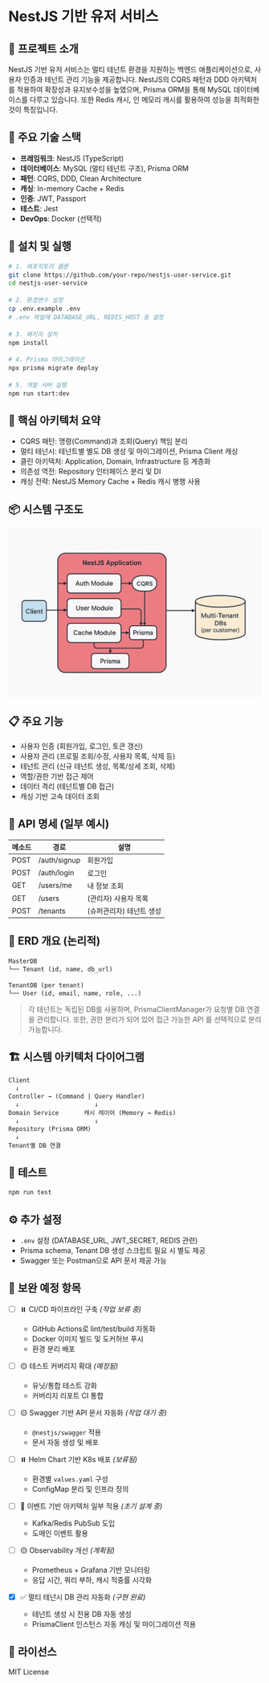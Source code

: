 # NestJS 기반 유저 서비스

## 🧩 프로젝트 소개
NestJS 기반 유저 서비스는 멀티 테넌트 환경을 지원하는 백엔드 애플리케이션으로, 사용자 인증과 테넌트 관리 기능을 제공합니다. NestJS의 CQRS 패턴과 DDD 아키텍처를 적용하여 확장성과 유지보수성을 높였으며, Prisma ORM을 통해 MySQL 데이터베이스를 다루고 있습니다. 또한 Redis 캐시, 인 메모리 캐시를 활용하여 성능을 최적화한 것이 특징입니다.

## 🔨 주요 기술 스택
- **프레임워크**: NestJS (TypeScript)
- **데이터베이스**: MySQL (멀티 테넌트 구조), Prisma ORM
- **패턴**: CQRS, DDD, Clean Architecture
- **캐싱**: In-memory Cache + Redis
- **인증**: JWT, Passport
- **테스트**: Jest
- **DevOps**: Docker (선택적)

## 🚀 설치 및 실행
```bash
# 1. 레포지토리 클론
git clone https://github.com/your-repo/nestjs-user-service.git
cd nestjs-user-service

# 2. 환경변수 설정
cp .env.example .env
# .env 파일에 DATABASE_URL, REDIS_HOST 등 설정

# 3. 패키지 설치
npm install

# 4. Prisma 마이그레이션
npx prisma migrate deploy

# 5. 개발 서버 실행
npm run start:dev
```

## 🧠 핵심 아키텍처 요약
- CQRS 패턴: 명령(Command)과 조회(Query) 책임 분리
- 멀티 테넌시: 테넌트별 별도 DB 생성 및 마이그레이션, Prisma Client 캐싱
- 클린 아키텍처: Application, Domain, Infrastructure 등 계층화
- 의존성 역전: Repository 인터페이스 분리 및 DI
- 캐싱 전략: NestJS Memory Cache + Redis 캐시 병행 사용

## 📦 시스템 구조도
![시스템 구조도](./docs/nestjsuserservice2.png)

## 📋 주요 기능
- 사용자 인증 (회원가입, 로그인, 토큰 갱신)
- 사용자 관리 (프로필 조회/수정, 사용자 목록, 삭제 등)
- 테넌트 관리 (신규 테넌트 생성, 목록/상세 조회, 삭제)
- 역할/권한 기반 접근 제어
- 데이터 격리 (테넌트별 DB 접근)
- 캐싱 기반 고속 데이터 조회

## 🧪 API 명세 (일부 예시)
| 메소드 | 경로 | 설명 |
|--------|------|------|
| POST | /auth/signup | 회원가입 |
| POST | /auth/login | 로그인 |
| GET | /users/me | 내 정보 조회 |
| GET | /users | (관리자) 사용자 목록 |
| POST | /tenants | (슈퍼관리자) 테넌트 생성 |

## 📘 ERD 개요 (논리적)
```
MasterDB
└── Tenant (id, name, db_url)

TenantDB (per tenant)
└── User (id, email, name, role, ...)
```
> 각 테넌트는 독립된 DB를 사용하며, PrismaClientManager가 요청별 DB 연결을 관리합니다. 또한, 권한 분리가 되어 있어 접근 가능한 API 를 선택적으로 분리 가능합니다.

## 🏗 시스템 아키텍처 다이어그램
```
Client
  ↓
Controller → (Command | Query Handler)
  ↓                     ↓
Domain Service       캐시 레이어 (Memory → Redis)
  ↓                     ↓
Repository (Prisma ORM)
  ↓
Tenant별 DB 연결
```

## 🧪 테스트
```bash
npm run test
```

## ⚙️ 추가 설정
- `.env` 설정 (DATABASE_URL, JWT_SECRET, REDIS 관련)
- Prisma schema, Tenant DB 생성 스크립트 필요 시 별도 제공
- Swagger 또는 Postman으로 API 문서 제공 가능

## 🧱 보완 예정 항목
- [ ] ⏸️ CI/CD 파이프라인 구축 *(작업 보류 중)*
  - GitHub Actions로 lint/test/build 자동화
  - Docker 이미지 빌드 및 도커허브 푸시
  - 환경 분리 배포

- [ ] 🟡 테스트 커버리지 확대 *(예정됨)*
  - 유닛/통합 테스트 강화
  - 커버리지 리포트 CI 통합

- [ ] 🟡 Swagger 기반 API 문서 자동화 *(작업 대기 중)*
  - `@nestjs/swagger` 적용
  - 문서 자동 생성 및 배포

- [ ] ⏸️ Helm Chart 기반 K8s 배포 *(보류됨)*
  - 환경별 `values.yaml` 구성
  - ConfigMap 분리 및 인프라 정의

- [ ] 🚧 이벤트 기반 아키텍처 일부 적용 *(초기 설계 중)*
  - Kafka/Redis PubSub 도입
  - 도메인 이벤트 활용

- [ ] 🟡 Observability 개선 *(계획됨)*
  - Prometheus + Grafana 기반 모니터링
  - 응답 시간, 쿼리 부하, 캐시 적중률 시각화

- [x] ✅ 멀티 테넌시 DB 관리 자동화 *(구현 완료)*
  - 테넌트 생성 시 전용 DB 자동 생성
  - PrismaClient 인스턴스 자동 캐싱 및 마이그레이션 적용

## 🪪 라이선스
MIT License
